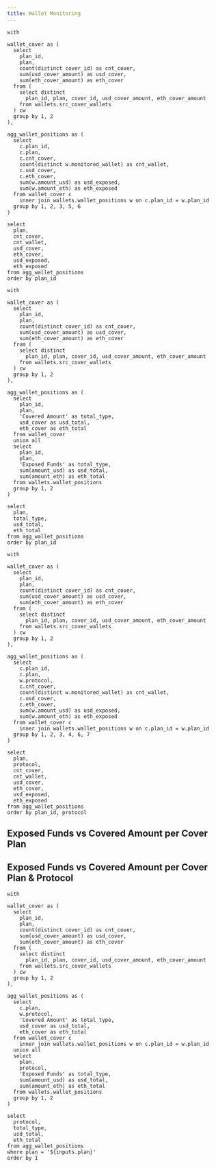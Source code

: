 ```yaml
---
title: Wallet Monitoring
---
```


```plan_list
with

wallet_cover as (
  select
    plan_id,
    plan,
    count(distinct cover_id) as cnt_cover,
    sum(usd_cover_amount) as usd_cover,
    sum(eth_cover_amount) as eth_cover
  from (
    select distinct
      plan_id, plan, cover_id, usd_cover_amount, eth_cover_amount
    from wallets.src_cover_wallets
  ) cw
  group by 1, 2
),

agg_wallet_positions as (
  select
    c.plan_id,
    c.plan,
    c.cnt_cover,
    count(distinct w.monitored_wallet) as cnt_wallet,
    c.usd_cover,
    c.eth_cover,
    sum(w.amount_usd) as usd_exposed,
    sum(w.amount_eth) as eth_exposed
  from wallet_cover c
    inner join wallets.wallet_positions w on c.plan_id = w.plan_id
  group by 1, 2, 3, 5, 6
)

select
  plan,
  cnt_cover,
  cnt_wallet,
  usd_cover,
  eth_cover,
  usd_exposed,
  eth_exposed
from agg_wallet_positions
order by plan_id
```

```plan_stack
with

wallet_cover as (
  select
    plan_id,
    plan,
    count(distinct cover_id) as cnt_cover,
    sum(usd_cover_amount) as usd_cover,
    sum(eth_cover_amount) as eth_cover
  from (
    select distinct
      plan_id, plan, cover_id, usd_cover_amount, eth_cover_amount
    from wallets.src_cover_wallets
  ) cw
  group by 1, 2
),

agg_wallet_positions as (
  select
    plan_id,
    plan,
    'Covered Amount' as total_type,
    usd_cover as usd_total,
    eth_cover as eth_total
  from wallet_cover
  union all
  select
    plan_id,
    plan,
    'Exposed Funds' as total_type,
    sum(amount_usd) as usd_total,
    sum(amount_eth) as eth_total
  from wallets.wallet_positions
  group by 1, 2
)

select
  plan,
  total_type,
  usd_total,
  eth_total
from agg_wallet_positions
order by plan_id
```

```plan_protocol_list
with

wallet_cover as (
  select
    plan_id,
    plan,
    count(distinct cover_id) as cnt_cover,
    sum(usd_cover_amount) as usd_cover,
    sum(eth_cover_amount) as eth_cover
  from (
    select distinct
      plan_id, plan, cover_id, usd_cover_amount, eth_cover_amount
    from wallets.src_cover_wallets
  ) cw
  group by 1, 2
),

agg_wallet_positions as (
  select
    c.plan_id,
    c.plan,
    w.protocol,
    c.cnt_cover,
    count(distinct w.monitored_wallet) as cnt_wallet,
    c.usd_cover,
    c.eth_cover,
    sum(w.amount_usd) as usd_exposed,
    sum(w.amount_eth) as eth_exposed
  from wallet_cover c
    inner join wallets.wallet_positions w on c.plan_id = w.plan_id
  group by 1, 2, 3, 4, 6, 7
)

select
  plan,
  protocol,
  cnt_cover,
  cnt_wallet,
  usd_cover,
  eth_cover,
  usd_exposed,
  eth_exposed
from agg_wallet_positions
order by plan_id, protocol
```

## Exposed Funds vs Covered Amount per Cover Plan

<DataTable data={plan_list}>
  <Column id=plan title="plan"/>
  <Column id=cnt_cover title="# covers" />
  <Column id=cnt_wallet title="# wallets" />
  <Column id=usd_cover title="cover ($)" />
  <Column id=eth_cover title="cover (Ξ)" />
  <Column id=usd_exposed title="funds exposed ($)" />
  <Column id=eth_exposed title="funds exposed (Ξ)" />
</DataTable>

<Tabs>
  <Tab label='USD'>
    <BarChart 
      data={plan_stack}
      title='Totals'
      x=plan
      y=usd_total
      series=total_type
      swapXY=true
      type=grouped
      sort=false
    />
    <BarChart 
      data={plan_stack}
      title='% Share'
      x=plan
      y=usd_total
      series=total_type
      type=stacked100
      labels=true
      swapXY=true
      sort=false
    />
  </Tab>
  <Tab label='ETH'>
    <BarChart 
      data={plan_stack}
      title='Totals'
      x=plan
      y=eth_total
      series=total_type
      swapXY=true
      type=grouped
      sort=false
    />
    <BarChart 
      data={plan_stack}
      title="% Share"
      x=plan
      y=eth_total
      series=total_type
      type=stacked100
      labels=true
      swapXY=true
      sort=false
    />
  </Tab>
</Tabs>

## Exposed Funds vs Covered Amount per Cover Plan & Protocol

<DataTable data={plan_protocol_list}>
  <Column id=plan title="plan" />
  <Column id=protocol title="protocol"/>
  <Column id=cnt_cover title="# covers" />
  <Column id=cnt_wallet title="# wallets" />
  <Column id=usd_cover title="cover ($)" />
  <Column id=eth_cover title="cover (Ξ)" />
  <Column id=usd_exposed title="funds exposed ($)" />
  <Column id=eth_exposed title="funds exposed (Ξ)" />
</DataTable>

<ButtonGroup name=plan title="Select Plan">
    <ButtonGroupItem valueLabel="Entry Cover" value="Entry Cover" />
    <ButtonGroupItem valueLabel="Essential Cover" value="Essential Cover" />
    <ButtonGroupItem valueLabel="Elite Cover" value="Elite Cover" default />
</ButtonGroup>

```protocol_stack
with

wallet_cover as (
  select
    plan_id,
    plan,
    count(distinct cover_id) as cnt_cover,
    sum(usd_cover_amount) as usd_cover,
    sum(eth_cover_amount) as eth_cover
  from (
    select distinct
      plan_id, plan, cover_id, usd_cover_amount, eth_cover_amount
    from wallets.src_cover_wallets
  ) cw
  group by 1, 2
),

agg_wallet_positions as (
  select
    c.plan,
    w.protocol,
    'Covered Amount' as total_type,
    usd_cover as usd_total,
    eth_cover as eth_total
  from wallet_cover c
    inner join wallets.wallet_positions w on c.plan_id = w.plan_id
  union all
  select
    plan,
    protocol,
    'Exposed Funds' as total_type,
    sum(amount_usd) as usd_total,
    sum(amount_eth) as eth_total
  from wallets.wallet_positions
  group by 1, 2
)

select
  protocol,
  total_type,
  usd_total,
  eth_total
from agg_wallet_positions
where plan = '${inputs.plan}'
order by 1
```

<Tabs>
  <Tab label='USD'>
    <BarChart 
      data={protocol_stack}
      title='Totals'
      x=protocol
      y=usd_total
      series=total_type
      swapXY=true
      type=grouped
    />
    <BarChart 
      data={protocol_stack}
      title='% Share'
      x=protocol
      y=usd_total
      series=total_type
      type=stacked100
      swapXY=true
    />
  </Tab>
  <Tab label='ETH'>
    <BarChart 
      data={protocol_stack}
      title='Totals'
      x=protocol
      y=eth_total
      series=total_type
      swapXY=true
      type=grouped
    />
    <BarChart 
      data={protocol_stack}
      title="% Share"
      x=protocol
      y=eth_total
      series=total_type
      type=stacked100
      labels=true
      swapXY=true
    />
  </Tab>
</Tabs>

<LastRefreshed prefix="Data last updated"/>
